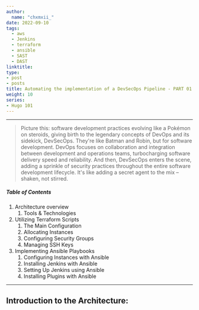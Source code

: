 ```yaml
---
author:
  name: "chxmxii_"
date: 2022-09-10
tags:
  - aws
  - Jenkins
  - terraform
  - ansible
  - SAST
  - DAST
linktitle: 
type:
- post
- posts
title: Automating the implementation of a DevSecOps Pipeline - PART 01
weight: 10
series:
- Hugo 101
---
```

---
> Picture this: software development practices evolving like a Pokémon on steroids, giving birth to the legendary concepts of DevOps and its sidekick, DevSecOps. They're like Batman and Robin, but for software development. DevOps focuses on collaboration and integration between development and operations teams, turbocharging software delivery speed and reliability. And then, DevSecOps enters the scene, adding a sprinkle of security practices throughout the entire software development lifecycle. It's like adding a secret agent to the mix – shaken, not stirred.

##### *Table of Contents*

1. Architecture overview
   1. Tools & Technologies
2. Utilizing Terraform Scripts
   1. The Main Configuration
   2. Allocating Instances
   3. Configuring Security Groups
   4. Managing SSH Keys
3. Implementing Ansible Playbooks
   1. Configuring Instances with Ansible
   2. Installing Jenkins with Ansible
   3. Setting Up Jenkins using Ansible
   4. Installing Plugins with Ansible
---
## Introduction to the Architecture:
[](../files/proj1dso.png)

